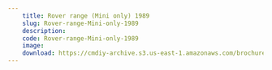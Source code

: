 ```yaml
---
    title: Rover range (Mini only) 1989
    slug: Rover-range-Mini-only-1989
    description:
    code: Rover-range-Mini-only-1989
    image:
    download: https://cmdiy-archive.s3.us-east-1.amazonaws.com/brochures/documents/Rover+range+(Mini+only)+1989.pdf
---
```

<!-- Content of the page -->

##
        